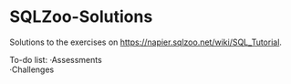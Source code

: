 # SQLZoo-Solutions
Solutions to the exercises on https://napier.sqlzoo.net/wiki/SQL_Tutorial.

To-do list:
·Assessments  
·Challenges
